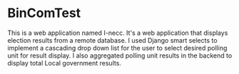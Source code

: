# BinComTest

This is a web application named I-necc.
It's a web application that displays election results from a remote database.
I used Django smart selects to implement a cascading drop down list for the user to select desired polling unit for result display.
I also aggregated polling unit results in the backend to display total Local government results.
